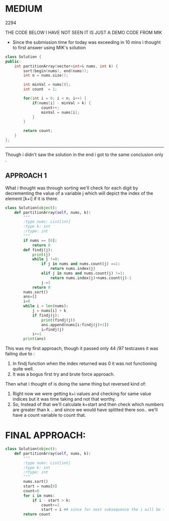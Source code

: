 # MEDIUM
2294

THE CODE BELOW I HAVE NOT SEEN IT IS JUST A DEMO CODE FROM MIK 
* Since the submission time for today was exceeding in 10 mins i thought to first answer using MIK's solution
```cpp
class Solution {
public:
    int partitionArray(vector<int>& nums, int k) {
        sort(begin(nums), end(nums));
        int n = nums.size();

        int minVal = nums[0];
        int count  = 1;

        for(int i = 0; i < n; i++) {
            if(nums[i] - minVal > k) {
                count++;
                minVal = nums[i];
            }
        }

        return count;
    }
};
```

----
Though i didn't saw the solution in the end i got to the same conclusion only .

## APPROACH 1
What i thought was through sorting we'll check for each digit by decrementing the value of a variable j which will depict the index of the element [k+i] if it is there.

```python
class Solution(object):
    def partitionArray(self, nums, k):
        """
        :type nums: List[int]
        :type k: int
        :rtype: int
        """
        if nums == [0]:
            return 0
        def findj(j):
            print(j)
            while j !=0:
                if j in nums and nums.count(j) ==1:
                    return nums.index(j)
                elif j in nums and nums.count(j) !=1:
                    return nums.index(j)+nums.count(j)-1
                j-=1
            return 0
        nums.sort()
        ans=[]
        i=0
        while i < len(nums):
            j = nums[i] + k
            if findj(j):
                print(findj(j))
                ans.append(nums[i:findj(j)+1])
                i=findj(j)
            i+=1
        print(ans)
```

This was my first approach, though it passed only 44 /97 testcases it was failing due to :
1. In findj function when the index returned was 0 it was not functioning quite well.
2. It was a bogus first try and brute force approach.

Then what i thought of is doing the same thing but reversed kind of:
1. Right now we were getting k+i values and checking for same value indices but it was time taking and not that worthy.
2. So, Instead of that we'll calculate k+start and then check which numbers are greater than k .. and since we would have
splitted there soo.. we'll have a count variable to count that.

# FINAL APPROACH:
```python
class Solution(object):
    def partitionArray(self, nums, k):
        """
        :type nums: List[int]
        :type k: int
        :rtype: int
        """
        nums.sort()
        start = nums[0]
        count=0
        for i in nums:
            if i - start > k:
                count+=1
                start = i ## since for next subsequence the i will be this number 
        return count
```


